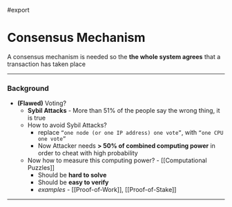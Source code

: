 #export 
# Consensus Mechanism
A consensus mechanism is needed so the **the whole system agrees** that a transaction has taken place

___
### Background
- **(Flawed)** Voting?
	- **Sybil Attacks** - More than 51% of the people say the wrong thing, it is true
	- How to avoid Sybil Attacks?
		- replace `“one node (or one IP address) one vote”`, with `“one CPU one vote”`
		- Now Attacker needs **> 50% of combined computing power** in order to cheat with high probability
	- Now how to measure this computing power? - [[Computational Puzzles]]
		- Should be **hard to solve**
		- Should be **easy to verify**
		- *examples* - [[Proof-of-Work]], [[Proof-of-Stake]]

___


